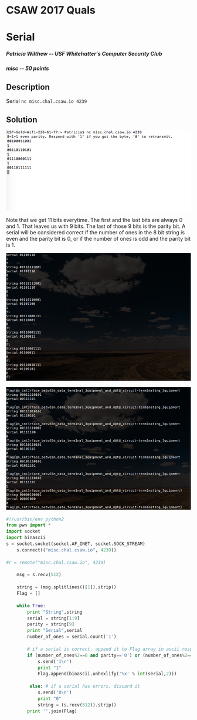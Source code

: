 # CSAW 2017 Quals
# Serial
##### Patricia Wilthew -- USF Whitehatter's Computer Security Club
##### misc -- 50 points
## Description

Serial
`nc misc.chal.csaw.io 4239`

## Solution
![Serial1](https://github.com/pwilthew/CTF-Write-Ups/blob/master/CSAW2017-Serial/Serial1.png)

Note that we get 11 bits everytime. The first and the last bits are always 0 and 1. That leaves us with 9 bits. The last of those 9 bits is the parity bit. A serial will be considered correct if the number of ones in the 8 bit string is even and the parity bit is 0, or if the number of ones is odd and the parity bit is 1.

![Serial2](https://github.com/pwilthew/CTF-Write-Ups/blob/master/CSAW2017-Serial/Serial2.png)

![Serial3](https://github.com/pwilthew/CTF-Write-Ups/blob/master/CSAW2017-Serial/Serial3.png)

~~~python
#!/usr/bin/env python2
from pwn import *
import socket 
import binascii
s = socket.socket(socket.AF_INET, socket.SOCK_STREAM)
    s.connect(("misc.chal.csaw.io", 4239))

#r = remote("misc.chal.csaw.io", 4239)

    msg = s.recv(512)

    string = (msg.splitlines()[1]).strip()
    Flag = []

    while True:
        print "String",string
        serial = string[1:9]
        parity = string[9]
        print "Serial",serial
        number_of_ones = serial.count('1')

        # if a serial is correct, append it to Flag array in ascii respresentation
        if (number_of_ones%2==0 and parity=='0') or (number_of_ones%2==1 and parity=='1'):
            s.send('1\n')
            print "1"
            Flag.append(binascii.unhexlify('%x' % int(serial,2)))

         else: # if a serial has errors, discard it
            s.send('0\n')
            print "0"
            string = (s.recv(512)).strip()
        print ''.join(Flag)

~~~
